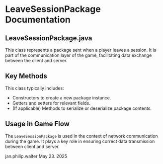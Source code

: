 # LeaveSessionPackage Documentation

## LeaveSessionPackage.java

This class represents a package sent when a player leaves a session. It is part of the communication layer of the game, facilitating data exchange between the client and server.

## Key Methods

This class typically includes:
- Constructors to create a new package instance.
- Getters and setters for relevant fields.
- (If applicable) Methods to serialize or deserialize package contents.

## Usage in Game Flow

The `LeaveSessionPackage` is used in the context of network communication during the game. It plays a key role in ensuring correct data transmission between client and server.

jan.philip.walter May 23. 2025
